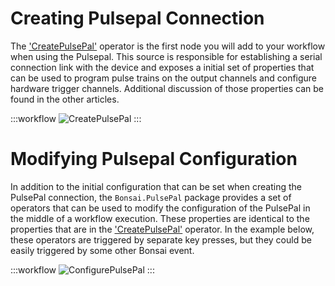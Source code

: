 
# Creating Pulsepal Connection 

The ['CreatePulsePal'](xref:Bonsai.PulsePal.CreatePulsePal) operator is the first node you will add to your workflow when using the Pulsepal. This source is responsible for establishing a serial connection link with the device and exposes a initial set of properties that can be used to program pulse trains on the output channels and configure hardware trigger channels. Additional discussion of those properties can be found in the other articles.

:::workflow
![CreatePulsePal](../workflows/create-pulsepal.bonsai)
:::

# Modifying Pulsepal Configuration
In addition to the initial configuration that can be set when creating the PulsePal connection, the `Bonsai.PulsePal` package provides a set of operators that can be used to modify the configuration of the PulsePal in the middle of a workflow execution. These properties are identical to the properties that are in the ['CreatePulsePal'](xref:Bonsai.PulsePal.CreatePulsePal) operator. In the example below, these operators are triggered by separate key presses, but they could be easily triggered by some other Bonsai event. 

:::workflow
![ConfigurePulsePal](../workflows/configure-pulsepal.bonsai)
:::



